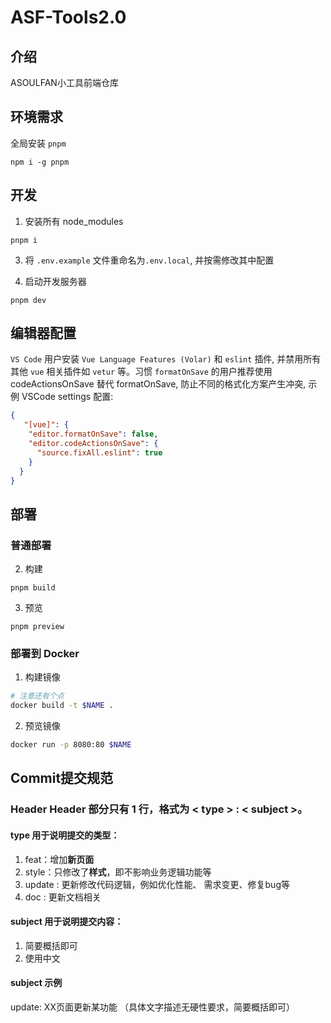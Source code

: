 # ASF-Tools2.0

## 介绍
ASOULFAN小工具前端仓库

## 环境需求

全局安装 `pnpm`

```
npm i -g pnpm
```

## 开发

1. 安装所有 node_modules

```
pnpm i
```

3. 将 `.env.example` 文件重命名为`.env.local`, 并按需修改其中配置

4. 启动开发服务器

```
pnpm dev
```

## 编辑器配置

`VS Code` 用户安装 `Vue Language Features (Volar)` 和 `eslint` 插件, 并禁用所有其他 `vue` 相关插件如 `vetur` 等。习惯 `formatOnSave` 的用户推荐使用codeActionsOnSave 替代 formatOnSave, 防止不同的格式化方案产生冲突, 示例 VSCode settings 配置: 

```json
{
   "[vue]": {
    "editor.formatOnSave": false,
    "editor.codeActionsOnSave": {
      "source.fixAll.eslint": true
    }
  } 
}
```

## 部署

### 普通部署

2. 构建

```
pnpm build
```

3. 预览

```
pnpm preview
```

### 部署到 Docker

1. 构建镜像

```sh
# 注意还有个点
docker build -t $NAME . 
```

2. 预览镜像

```sh
docker run -p 8080:80 $NAME
```



## Commit提交规范

### Header Header 部分只有 1 行，格式为 < type > : < subject >。

#### type 用于说明提交的类型： 

1. feat：增加**新页面**
2. style：只修改了**样式**，即不影响业务逻辑功能等
3. update :  更新修改代码逻辑，例如优化性能、 需求变更、修复bug等
4. doc :  更新文档相关

#### subject 用于说明提交内容：

1. 简要概括即可
2. 使用中文

#### subject 示例

update: XX页面更新某功能 （具体文字描述无硬性要求，简要概括即可）
